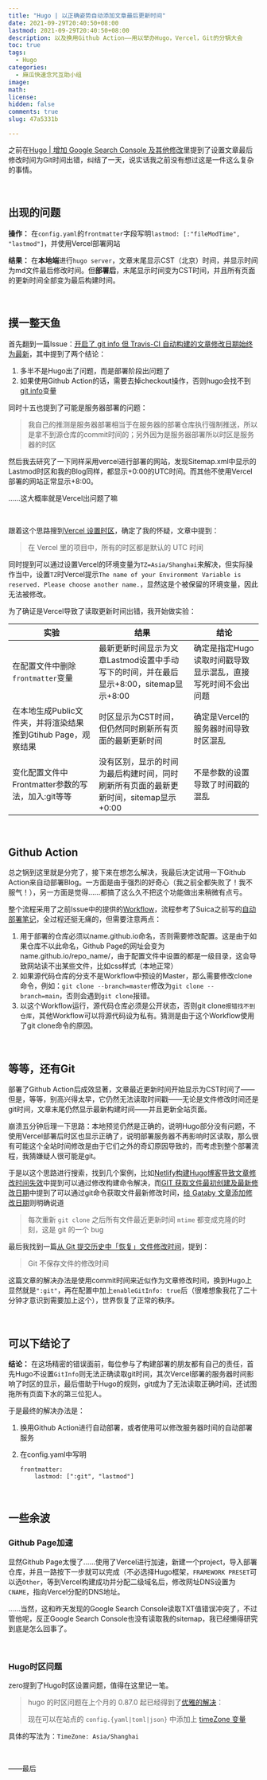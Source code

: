 ```yaml
---
title: "Hugo | 以正确姿势自动添加文章最后更新时间"
date: 2021-09-29T20:40:50+08:00
lastmod: 2021-09-29T20:40:50+08:00
description: 以及换用Github Action——用以举办Hugo，Vercel，Git的分锅大会
toc: true
tags:
  - Hugo
categories:
  - 麻瓜快速念咒互助小组
image: 
math: 
license: 
hidden: false
comments: true
slug: 47a5331b

---
```


之前在[Hugo | 增加 Google Search Console 及其他修改](http://localhost:1313/2021/a08f1963/)里提到了设置文章最后修改时间为Git时间出错，纠结了一天，说实话我之前没有想过这是一件这么复杂的事情。

​	

## 出现的问题

**操作：** 在`config.yaml`的`frontmatter`字段写明`lastmod: [:"fileModTime", "lastmod"]`，并使用Vercel部署网站

**结果：** 在**本地端**进行`hugo server`，文章末尾显示CST（北京）时间，并显示时间为md文件最后修改时间。但**部署后**，末尾显示时间变为CST时间，并且所有页面的更新时间全部变为最后构建时间。

​	

## 摸一整天鱼

首先翻到一篇Issue：[开启了 git info 但 Travis-CI 自动构建的文章修改日期始终为最新](https://github.com/reuixiy/hugo-theme-meme/issues/107)，其中提到了两个结论：

1. 多半不是Hugo出了问题，而是部署阶段出问题了
2. 如果使用Github Action的话，需要去掉checkout操作，否则hugo会找不到[git info](https://gohugo.io/variables/git/)变量

同时十五也提到了可能是服务器部署的问题：

> 我自己的推测是服务器部署相当于在服务器的部署仓库执行强制推送，所以是拿不到源仓库的commit时间的；另外因为是服务器部署所以时区是服务器的时区

然后我去研究了一下同样采用vercel进行部署的网站，发现Sitemap.xml中显示的Lastmod时区和我的Blog同样，都显示+0:00的UTC时间。而其他不使用Vercel部署的网站正常显示+8:00。

……这大概率就是Vercel出问题了嘛

​	

跟着这个思路搜到[Vercel 设置时区](https://blog.wittoy.com/archives/vercel-timezone/)，确定了我的怀疑，文章中提到：

> 在 Vercel 里的项目中，所有的时区都是默认的 UTC 时间

同时提到可以通过设置Vercel的环境变量为`TZ=Asia/Shanghai`来解决，但实际操作当中，设置`TZ`时Vercel提示`The name of your Environment Variable is reserved. Please choose another name.`，显然这是个被保留的环境变量，因此无法被修改。

为了确证是Vercel导致了读取更新时间出错，我开始做实验：

| 实验                                                         | 结果                                                         | 结论                                                         |
| ------------------------------------------------------------ | ------------------------------------------------------------ | ------------------------------------------------------------ |
| 在配置文件中删除`frontmatter`变量                            | 最新更新时间显示为文章Lastmod设置中手动写下的时间，并在最后显示+8:00，sitemap显示+8:00 | 确定是指定Hugo读取时间戳导致显示混乱，直接写死时间不会出问题 |
| 在本地生成Public文件夹，并将渲染结果推到Gtihub Page，观察结果 | 时区显示为CST时间，但仍然同时刷新所有页面的最新更新时间      | 确定是Vercel的服务器时间导致时区混乱                         |
| 变化配置文件中Frontmatter参数的写法，加入:git等等            | 没有区别，显示的时间为最后构建时间，同时刷新所有页面的最新更新时间，sitemap显示+0:00 | 不是参数的设置导致了时间戳的混乱                             |



​	

## Github Action

总之锅到这里就是分完了，接下来在想怎么解决，我最后决定试用一下Github Action来自动部署Blog。一方面是由于强烈的好奇心（我之前全都失败了！我不服气！），另一方面是觉得……都搞了这么久不把这个功能做出来稍微有点亏。

整个流程采用了之前Issue中的提供的[Workflow](https://github.com/he-sb/tech/blob/master/.github/workflows/build.yml)，流程参考了Suica之前写的[自动部署笔记](https://suicablog.cobaltkiss.blue/2021/09/use-github-pages-to-create-your-own-blog-and-deploy-automatically/)，全过程还挺无痛的，但需要注意两点：

1. 用于部署的仓库必须以name.github.io命名，否则需要修改配置。这是由于如果仓库不以此命名，Github Page的网址会变为name.github.io/repo_name/，由于配置文件中设置的都是一级目录，这会导致网站读不出某些文件，比如css样式（本地正常）
2. 如果源代码仓库的分支不是Workflow中预设的Master，那么需要修改clone命令，例如：`git clone --branch=master`修改为`git clone --branch=main`，否则会遇到`git clone`报错。
3. 以这个Workflow运行，源代码仓库必须是公开状态，否则git clone`报错找不到仓库`，其他Workflow可以将源代码设为私有。猜测是由于这个Workflow使用了git clone命令的原因。



​	

## 等等，还有Git

部署了Github Action后成效显著，文章最近更新时间开始显示为CST时间了——但是，等等，别高兴得太早，它仍然无法读取时间戳——无论是文件修改时间还是git时间，文章末尾仍然显示最新构建时间——并且更新全站页面。

崩溃五分钟后理一下思路：本地预览仍然是正确的，说明Hugo部分没有问题，不使用Vercel部署后时区也显示正确了，说明部署服务器不再影响时区读取，那么很有可能这个全站时间修改是由于它们之外的奇幻原因导致的，而考虑到整个部署流程，我猜嫌疑人很可能是git。

于是以这个思路进行搜索，找到几个案例，比如[Netlify构建Hugo博客导致文章修改时间失效](https://chowray.netlify.app/posts/it%E5%B0%8F%E8%AE%B0/netlify%E6%9E%84%E5%BB%BAhugo%E5%8D%9A%E5%AE%A2%E5%AF%BC%E8%87%B4%E6%96%87%E7%AB%A0%E4%BF%AE%E6%94%B9%E6%97%B6%E9%97%B4%E5%A4%B1%E6%95%88/)中提到可以通过修改构建命令解决，而[GIT 获取文件最初创建及最新修改日期](https://github.com/Dream4ever/Knowledge-Base/issues/69)中提到了可以通过git命令获取文件最新修改时间，[给 Gataby 文章添加修改日期](https://devrsi0n.com/articles/gatsby-file-last-updated-date)则明确说道

> 每次重新 `git clone` 之后所有文件最近更新时间 `mtime` 都变成克隆的时刻，这是 git 的一个 bug

最后我找到一篇[从 Git 提交历史中「恢复」文件修改时间](https://developer.aliyun.com/article/31770)，提到：

> Git 不保存文件的修改时间

这篇文章的解决办法是使用commit时间来近似作为文章修改时间，换到Hugo上显然就是`":git"`，再在配置中加上`enableGitInfo: true`后（很难想象我花了二十分钟才意识到需要加上这个），世界恢复了正常的秩序。

​	

## 可以下结论了

**结论：** 在这场精密的错误面前，每位参与了构建部署的朋友都有自己的责任，首先Hugo不设置`GitInfo`则无法正确读取git时间，其次Vercel部署的服务器时间影响了时区的显示，最后借助于Hugo的规则，git成为了无法读取正确时间，还试图拖所有页面下水的第三位犯人。

于是最终的解决办法是：

1. 换用Github Action进行自动部署，或者使用可以修改服务器时间的自动部署服务

2. 在config.yaml中写明

   ```
   frontmatter:
       lastmod: [":git", "lastmod"]
   ```



​	



## 一些余波

### Github Page加速

显然Github Page太慢了……使用了Vercel进行加速，新建一个project，导入部署仓库，并且一路按下一步就可以完成（不必选择Hugo框架，`FRAMEWORK PRESET`可以选`Other`，等到Vercel构建成功并分配二级域名后，修改网址DNS设置为`CNAME`，指向Vercel分配的DNS地址。

……当然，这和昨天发现的Google Search Console读取TXT值错误冲突了，不过管他呢，反正Google Search Console也没有读取我的sitemap，我已经懒得研究到底是怎么回事了。

​		

### Hugo时区问题

zero提到了Hugo时区设置问题，值得在这里记一笔。

> hugo 的时区问题在上个月的 0.87.0 起已经得到了[优雅的解决](https://gohugo.io/news/0.87.0-relnotes/)：
>
> 现在可以在站点的 `config.{yaml|toml|json}` 中添加上 [timeZone 变量]()

具体的写法为：`TimeZone: Asia/Shanghai`

​	

——最后
